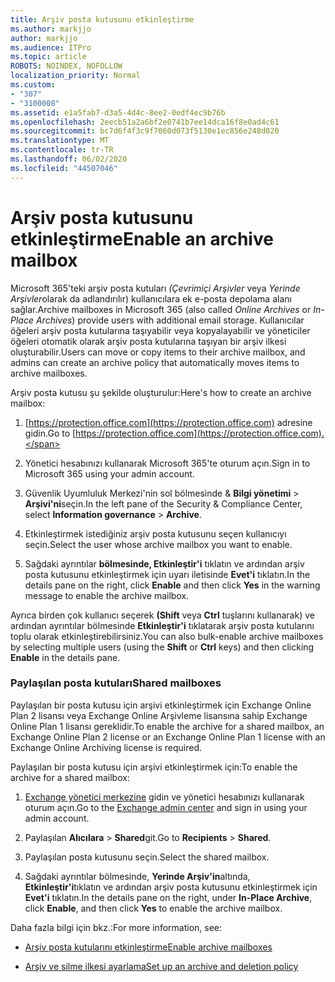```yaml
---
title: Arşiv posta kutusunu etkinleştirme
ms.author: markjjo
author: markjjo
ms.audience: ITPro
ms.topic: article
ROBOTS: NOINDEX, NOFOLLOW
localization_priority: Normal
ms.custom:
- "307"
- "3100008"
ms.assetid: e1a5fab7-d3a5-4d4c-8ee2-0edf4ec9b76b
ms.openlocfilehash: 2eecb51a2a6bf2e0741b7ee14dca16f8e0ad4c61
ms.sourcegitcommit: bc7d6f4f3c9f7060d073f5130e1ec856e248d020
ms.translationtype: MT
ms.contentlocale: tr-TR
ms.lasthandoff: 06/02/2020
ms.locfileid: "44507046"
---
```

# <a name="enable-an-archive-mailbox"></a><span data-ttu-id="c3c5f-102">Arşiv posta kutusunu etkinleştirme</span><span class="sxs-lookup"><span data-stu-id="c3c5f-102">Enable an archive mailbox</span></span>

<span data-ttu-id="c3c5f-103">Microsoft 365'teki arşiv posta kutuları *(Çevrimiçi Arşivler* veya *Yerinde Arşivler*olarak da adlandırılır) kullanıcılara ek e-posta depolama alanı sağlar.</span><span class="sxs-lookup"><span data-stu-id="c3c5f-103">Archive mailboxes in Microsoft 365 (also called *Online Archives* or *In-Place Archives*) provide users with additional email storage.</span></span> <span data-ttu-id="c3c5f-104">Kullanıcılar öğeleri arşiv posta kutularına taşıyabilir veya kopyalayabilir ve yöneticiler öğeleri otomatik olarak arşiv posta kutularına taşıyan bir arşiv ilkesi oluşturabilir.</span><span class="sxs-lookup"><span data-stu-id="c3c5f-104">Users can move or copy items to their archive mailbox, and admins can create an archive policy that automatically moves items to archive mailboxes.</span></span>
  
<span data-ttu-id="c3c5f-105">Arşiv posta kutusu şu şekilde oluşturulur:</span><span class="sxs-lookup"><span data-stu-id="c3c5f-105">Here's how to create an archive mailbox:</span></span>
  
1. <span data-ttu-id="c3c5f-106">[https://protection.office.com](https://protection.office.com) adresine gidin.</span><span class="sxs-lookup"><span data-stu-id="c3c5f-106">Go to [https://protection.office.com](https://protection.office.com).</span></span>

2. <span data-ttu-id="c3c5f-107">Yönetici hesabınızı kullanarak Microsoft 365'te oturum açın.</span><span class="sxs-lookup"><span data-stu-id="c3c5f-107">Sign in to Microsoft 365 using your admin account.</span></span>

3. <span data-ttu-id="c3c5f-108">Güvenlik Uyumluluk Merkezi'nin sol bölmesinde &amp; **Bilgi yönetimi** \> **Arşivi'ni**seçin.</span><span class="sxs-lookup"><span data-stu-id="c3c5f-108">In the left pane of the Security &amp; Compliance Center, select **Information governance** \> **Archive**.</span></span>

4. <span data-ttu-id="c3c5f-109">Etkinleştirmek istediğiniz arşiv posta kutusunu seçen kullanıcıyı seçin.</span><span class="sxs-lookup"><span data-stu-id="c3c5f-109">Select the user whose archive mailbox you want to enable.</span></span>

5. <span data-ttu-id="c3c5f-110">Sağdaki ayrıntılar **bölmesinde, Etkinleştir'i** tıklatın ve ardından arşiv posta kutusunu etkinleştirmek için uyarı iletisinde **Evet'i** tıklatın.</span><span class="sxs-lookup"><span data-stu-id="c3c5f-110">In the details pane on the right, click **Enable** and then click **Yes** in the warning message to enable the archive mailbox.</span></span>

<span data-ttu-id="c3c5f-111">Ayrıca birden çok kullanıcı seçerek **(Shift** veya **Ctrl** tuşlarını kullanarak) ve ardından ayrıntılar bölmesinde **Etkinleştir'i** tıklatarak arşiv posta kutularını toplu olarak etkinleştirebilirsiniz.</span><span class="sxs-lookup"><span data-stu-id="c3c5f-111">You can also bulk-enable archive mailboxes by selecting multiple users (using the **Shift** or **Ctrl** keys) and then clicking **Enable** in the details pane.</span></span>
  
### <a name="shared-mailboxes"></a><span data-ttu-id="c3c5f-112">Paylaşılan posta kutuları</span><span class="sxs-lookup"><span data-stu-id="c3c5f-112">Shared mailboxes</span></span>

<span data-ttu-id="c3c5f-113">Paylaşılan bir posta kutusu için arşivi etkinleştirmek için Exchange Online Plan 2 lisansı veya Exchange Online Arşivleme lisansına sahip Exchange Online Plan 1 lisansı gereklidir.</span><span class="sxs-lookup"><span data-stu-id="c3c5f-113">To enable the archive for a shared mailbox, an Exchange Online Plan 2 license or an Exchange Online Plan 1 license with an Exchange Online Archiving license is required.</span></span>  

<span data-ttu-id="c3c5f-114">Paylaşılan bir posta kutusu için arşivi etkinleştirmek için:</span><span class="sxs-lookup"><span data-stu-id="c3c5f-114">To enable the archive for a shared mailbox:</span></span>

1. <span data-ttu-id="c3c5f-115">[Exchange yönetici merkezine](https://outlook.office365.com/ecp) gidin ve yönetici hesabınızı kullanarak oturum açın.</span><span class="sxs-lookup"><span data-stu-id="c3c5f-115">Go to the [Exchange admin center](https://outlook.office365.com/ecp) and sign in using your admin account.</span></span>

2. <span data-ttu-id="c3c5f-116">Paylaşılan **Alıcılara**  >  **Shared**git.</span><span class="sxs-lookup"><span data-stu-id="c3c5f-116">Go to **Recipients** > **Shared**.</span></span>

3. <span data-ttu-id="c3c5f-117">Paylaşılan posta kutusunu seçin.</span><span class="sxs-lookup"><span data-stu-id="c3c5f-117">Select the shared mailbox.</span></span>

4. <span data-ttu-id="c3c5f-118">Sağdaki ayrıntılar bölmesinde, **Yerinde Arşiv'in**altında, **Etkinleştir'i**tıklatın ve ardından arşiv posta kutusunu etkinleştirmek için **Evet'i** tıklatın.</span><span class="sxs-lookup"><span data-stu-id="c3c5f-118">In the details pane on the right, under **In-Place Archive**, click **Enable**, and then click **Yes** to enable the archive mailbox.</span></span>

<span data-ttu-id="c3c5f-119">Daha fazla bilgi için bkz.:</span><span class="sxs-lookup"><span data-stu-id="c3c5f-119">For more information, see:</span></span>
  
- [<span data-ttu-id="c3c5f-120">Arşiv posta kutularını etkinleştirme</span><span class="sxs-lookup"><span data-stu-id="c3c5f-120">Enable archive mailboxes</span></span>](https://docs.microsoft.com/microsoft-365/compliance/enable-archive-mailboxes)

- [<span data-ttu-id="c3c5f-121">Arşiv ve silme ilkesi ayarlama</span><span class="sxs-lookup"><span data-stu-id="c3c5f-121">Set up an archive and deletion policy</span></span>](https://docs.microsoft.com//office365/securitycompliance/set-up-an-archive-and-deletion-policy-for-mailboxes)
